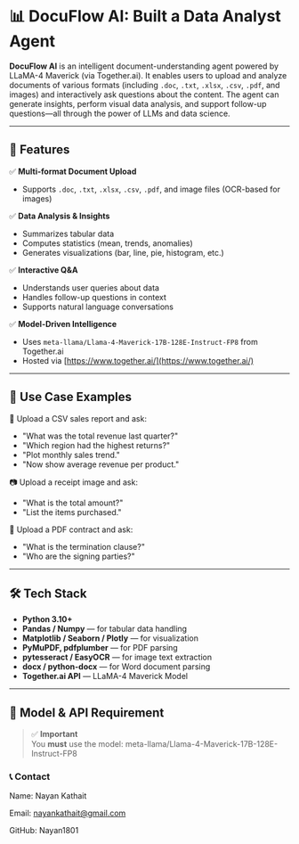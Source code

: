 # 📊 DocuFlow AI: Built a Data Analyst Agent

**DocuFlow AI** is an intelligent document-understanding agent powered by LLaMA-4 Maverick (via Together.ai). It enables users to upload and analyze documents of various formats (including `.doc`, `.txt`, `.xlsx`, `.csv`, `.pdf`, and images) and interactively ask questions about the content. The agent can generate insights, perform visual data analysis, and support follow-up questions—all through the power of LLMs and data science.

---

## 🌟 Features

✅ **Multi-format Document Upload**  
- Supports `.doc`, `.txt`, `.xlsx`, `.csv`, `.pdf`, and image files (OCR-based for images)

✅ **Data Analysis & Insights**  
- Summarizes tabular data  
- Computes statistics (mean, trends, anomalies)  
- Generates visualizations (bar, line, pie, histogram, etc.)

✅ **Interactive Q&A**  
- Understands user queries about data  
- Handles follow-up questions in context  
- Supports natural language conversations

✅ **Model-Driven Intelligence**  
- Uses `meta-llama/Llama-4-Maverick-17B-128E-Instruct-FP8` from Together.ai  
- Hosted via [https://www.together.ai/](https://www.together.ai/)

---

## 🎯 Use Case Examples

📝 Upload a CSV sales report and ask:
- "What was the total revenue last quarter?"
- "Which region had the highest returns?"
- "Plot monthly sales trend."
- "Now show average revenue per product."

📷 Upload a receipt image and ask:
- "What is the total amount?"
- "List the items purchased."

📄 Upload a PDF contract and ask:
- "What is the termination clause?"
- "Who are the signing parties?"

---

## 🛠️ Tech Stack

- **Python 3.10+**
- **Pandas / Numpy** — for tabular data handling  
- **Matplotlib / Seaborn / Plotly** — for visualization  
- **PyMuPDF, pdfplumber** — for PDF parsing  
- **pytesseract / EasyOCR** — for image text extraction  
- **docx / python-docx** — for Word document parsing  
- **Together.ai API** — LLaMA-4 Maverick Model

---

## 🧠 Model & API Requirement

> ✅ **Important**  
You **must** use the model: meta-llama/Llama-4-Maverick-17B-128E-Instruct-FP8

### 📞 Contact
 Name: Nayan Kathait

 Email: nayankathait@gmail.com

 GitHub: Nayan1801
